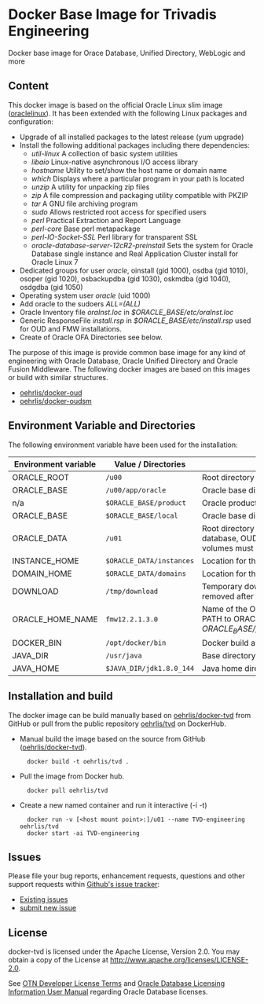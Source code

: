 # Docker Base Image for Trivadis Engineering
Docker base image for Orace Database, Unified Directory, WebLogic and more

## Content

This docker image is based on the official Oracle Linux slim image ([oraclelinux](https://hub.docker.com/r/_/oraclelinux/)). It has been extended with the following Linux packages and configuration:

* Upgrade of all installed packages to the latest release (yum upgrade)
* Install the following additional packages including there dependencies:
    * *util-linux* A collection of basic system utilities
    * *libaio* Linux-native asynchronous I/O access library
    * *hostname* Utility to set/show the host name or domain name
    * *which* Displays where a particular program in your path is located
    * *unzip* A utility for unpacking zip files
    * *zip* A file compression and packaging utility compatible with PKZIP
    * *tar* A GNU file archiving program
    * *sudo* Allows restricted root access for specified users
    * *perl* Practical Extraction and Report Language
    * *perl-core* Base perl metapackage
    * *perl-IO-Socket-SSL* Perl library for transparent SSL
    * *oracle-database-server-12cR2-preinstall* Sets the system for Oracle Database single instance and Real Application Cluster install for Oracle Linux 7
* Dedicated groups for user *oracle*, oinstall (gid 1000), osdba (gid 1010), osoper (gid 1020), osbackupdba (gid 1030), oskmdba (gid 1040), osdgdba (gid 1050)
* Operating system user *oracle* (uid 1000)
* Add oracle to the sudoers *ALL=(ALL)*
* Oracle Inventory file *oraInst.loc* in *$ORACLE_BASE/etc/oraInst.loc*
* Generic ResponseFile *install.rsp* in *$ORACLE_BASE/etc/install.rsp* used for OUD and FMW installations.
* Create of Oracle OFA Directories see below.

The purpose of this image is provide common base image for any kind of engineering with Oracle Database, Oracle Unified Directory and Oracle Fusion Middleware. The following docker images are based on this images or build with similar structures.

   * [oehrlis/docker-oud](https://github.com/oehrlis/docker-oud)
   * [oehrlis/docker-oudsm](https://github.com/oehrlis/docker-oudm)

## Environment Variable and Directories

The following environment variable have been used for the installation:

Environment variable | Value / Directories         | Comment
-------------------- | --------------------------- | ---------------
ORACLE_ROOT          | ```/u00```                  | Root directory for all the Oracle software
ORACLE_BASE          | ```/u00/app/oracle```       | Oracle base directory
n/a                  | ```$ORACLE_BASE/product```  | Oracle product base directory
ORACLE_BASE          | ```$ORACLE_BASE/local```    | Oracle base directory
ORACLE_DATA          | ```/u01```                  | Root directory for the persistent data eg. database, OUD instances etc. A docker volumes must be defined for /u01
INSTANCE_HOME        | ```$ORACLE_DATA/instances```| Location for the OUD instances
DOMAIN_HOME          | ```$ORACLE_DATA/domains```  | Location for the WLS domains
DOWNLOAD             | ```/tmp/download```         | Temporary download directory, will be removed after build
ORACLE_HOME_NAME     | ```fmw12.2.1.3.0```         | Name of the Oracle Home, used to create to PATH to ORACLE_HOME eg. *$ORACLE_BASE/product/$ORACLE_HOME_NAME*
DOCKER_BIN           | ```/opt/docker/bin```       | Docker build and setup scripts
JAVA_DIR             | ```/usr/java```             | Base directory for java home location
JAVA_HOME            | ```$JAVA_DIR/jdk1.8.0_144```| Java home directory

## Installation and build
The docker image can be build manually based on [oehrlis/docker-tvd](https://github.com/oehrlis/docker-tvd) from GitHub or pull from the public repository [oehrlis/tvd](https://hub.docker.com/r/oehrlis/tvd/) on DockerHub.

* Manual build the image based on the source from GitHub ([oehrlis/docker-tvd](https://github.com/oehrlis/docker-tvd)).

		docker build -t oehrlis/tvd .

* Pull the image from Docker hub.

		docker pull oehrlis/tvd

* Create a new named container and run it interactive (-i -t)

		docker run -v [<host mount point>:]/u01 --name TVD-engineering oehrlis/tvd
		docker start -ai TVD-engineering

## Issues

Please file your bug reports, enhancement requests, questions and other support requests within [Github's issue tracker](https://help.github.com/articles/about-issues/):

* [Existing issues](https://github.com/oehrlis/docker-tvd/issues)
* [submit new issue](https://github.com/oehrlis/docker-tvd/issues/new)

## License

docker-tvd is licensed under the Apache License, Version 2.0. You may obtain a copy of the License at <http://www.apache.org/licenses/LICENSE-2.0>.

See [OTN Developer License Terms](http://www.oracle.com/technetwork/licenses/standard-license-152015.html) and [Oracle Database Licensing Information User Manual](https://docs.oracle.com/database/122/DBLIC/Licensing-Information.htm#DBLIC-GUID-B6113390-9586-46D7-9008-DCC9EDA45AB4) regarding Oracle Database licenses.
